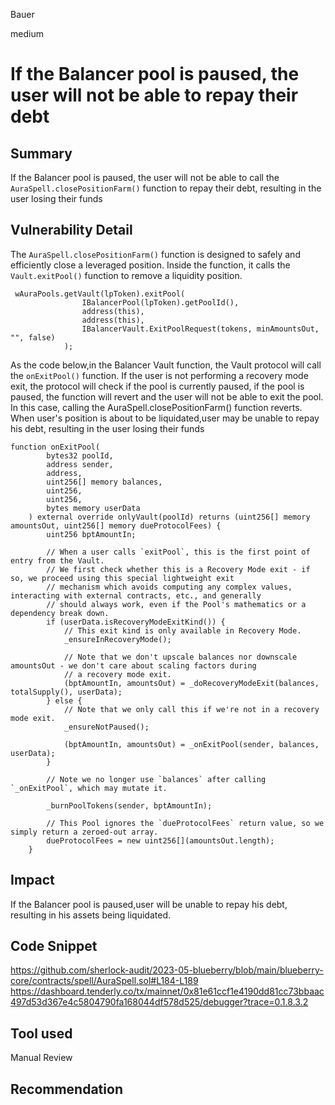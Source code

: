 Bauer

medium

# If the Balancer pool is paused, the user will not be able to repay their debt

## Summary
If the Balancer pool is paused, the user will not be able to call the `AuraSpell.closePositionFarm()` function to repay their debt, resulting in the user losing their funds
## Vulnerability Detail
The `AuraSpell.closePositionFarm()` function is designed to safely and efficiently close a leveraged position. Inside the function, it calls the `Vault.exitPool()` function to remove a liquidity position.
```solidity
 wAuraPools.getVault(lpToken).exitPool(
                IBalancerPool(lpToken).getPoolId(),
                address(this),
                address(this),
                IBalancerVault.ExitPoolRequest(tokens, minAmountsOut, "", false)
            );
```
As the code below,in the Balancer Vault function, the Vault protocol will call the `onExitPool()` function. If the user is not performing a recovery mode exit, the protocol will check if the pool is currently paused, if the pool is paused, the function will revert and the user will not be able to exit the pool. In this case, calling the AuraSpell.closePositionFarm() function reverts. When user's position is about to be liquidated,user may be unable to repay his debt, resulting in the user losing their funds
```solidity
function onExitPool(
        bytes32 poolId,
        address sender,
        address,
        uint256[] memory balances,
        uint256,
        uint256,
        bytes memory userData
    ) external override onlyVault(poolId) returns (uint256[] memory amountsOut, uint256[] memory dueProtocolFees) {
        uint256 bptAmountIn;

        // When a user calls `exitPool`, this is the first point of entry from the Vault.
        // We first check whether this is a Recovery Mode exit - if so, we proceed using this special lightweight exit
        // mechanism which avoids computing any complex values, interacting with external contracts, etc., and generally
        // should always work, even if the Pool's mathematics or a dependency break down.
        if (userData.isRecoveryModeExitKind()) {
            // This exit kind is only available in Recovery Mode.
            _ensureInRecoveryMode();

            // Note that we don't upscale balances nor downscale amountsOut - we don't care about scaling factors during
            // a recovery mode exit.
            (bptAmountIn, amountsOut) = _doRecoveryModeExit(balances, totalSupply(), userData);
        } else {
            // Note that we only call this if we're not in a recovery mode exit.
            _ensureNotPaused();

            (bptAmountIn, amountsOut) = _onExitPool(sender, balances, userData);
        }

        // Note we no longer use `balances` after calling `_onExitPool`, which may mutate it.

        _burnPoolTokens(sender, bptAmountIn);

        // This Pool ignores the `dueProtocolFees` return value, so we simply return a zeroed-out array.
        dueProtocolFees = new uint256[](amountsOut.length);
    }

```
## Impact
If the Balancer pool is paused,user will be unable to repay his debt, resulting in his assets being liquidated.

## Code Snippet
https://github.com/sherlock-audit/2023-05-blueberry/blob/main/blueberry-core/contracts/spell/AuraSpell.sol#L184-L189
https://dashboard.tenderly.co/tx/mainnet/0x81e61ccf1e4190dd81cc73bbaac497d53d367e4c5804790fa168044df578d525/debugger?trace=0.1.8.3.2
## Tool used

Manual Review

## Recommendation
